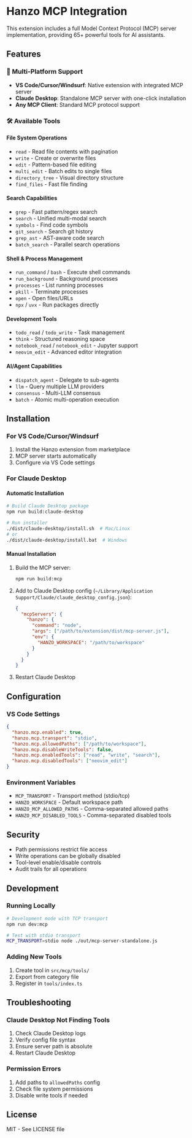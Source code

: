 # Hanzo MCP Integration

This extension includes a full Model Context Protocol (MCP) server implementation, providing 65+ powerful tools for AI assistants.

## Features

### 🚀 Multi-Platform Support
- **VS Code/Cursor/Windsurf**: Native extension with integrated MCP server
- **Claude Desktop**: Standalone MCP server with one-click installation
- **Any MCP Client**: Standard MCP protocol support

### 🛠️ Available Tools

#### File System Operations
- `read` - Read file contents with pagination
- `write` - Create or overwrite files
- `edit` - Pattern-based file editing
- `multi_edit` - Batch edits to single files
- `directory_tree` - Visual directory structure
- `find_files` - Fast file finding

#### Search Capabilities
- `grep` - Fast pattern/regex search
- `search` - Unified multi-modal search
- `symbols` - Find code symbols
- `git_search` - Search git history
- `grep_ast` - AST-aware code search
- `batch_search` - Parallel search operations

#### Shell & Process Management
- `run_command` / `bash` - Execute shell commands
- `run_background` - Background processes
- `processes` - List running processes
- `pkill` - Terminate processes
- `open` - Open files/URLs
- `npx` / `uvx` - Run packages directly

#### Development Tools
- `todo_read` / `todo_write` - Task management
- `think` - Structured reasoning space
- `notebook_read` / `notebook_edit` - Jupyter support
- `neovim_edit` - Advanced editor integration

#### AI/Agent Capabilities
- `dispatch_agent` - Delegate to sub-agents
- `llm` - Query multiple LLM providers
- `consensus` - Multi-LLM consensus
- `batch` - Atomic multi-operation execution

## Installation

### For VS Code/Cursor/Windsurf
1. Install the Hanzo extension from marketplace
2. MCP server starts automatically
3. Configure via VS Code settings

### For Claude Desktop

#### Automatic Installation
```bash
# Build Claude Desktop package
npm run build:claude-desktop

# Run installer
./dist/claude-desktop/install.sh  # Mac/Linux
# or
./dist/claude-desktop/install.bat  # Windows
```

#### Manual Installation
1. Build the MCP server:
   ```bash
   npm run build:mcp
   ```

2. Add to Claude Desktop config (`~/Library/Application Support/Claude/claude_desktop_config.json`):
   ```json
   {
     "mcpServers": {
       "hanzo": {
         "command": "node",
         "args": ["/path/to/extension/dist/mcp-server.js"],
         "env": {
           "HANZO_WORKSPACE": "/path/to/workspace"
         }
       }
     }
   }
   ```

3. Restart Claude Desktop

## Configuration

### VS Code Settings
```json
{
  "hanzo.mcp.enabled": true,
  "hanzo.mcp.transport": "stdio",
  "hanzo.mcp.allowedPaths": ["/path/to/workspace"],
  "hanzo.mcp.disableWriteTools": false,
  "hanzo.mcp.enabledTools": ["read", "write", "search"],
  "hanzo.mcp.disabledTools": ["neovim_edit"]
}
```

### Environment Variables
- `MCP_TRANSPORT` - Transport method (stdio/tcp)
- `HANZO_WORKSPACE` - Default workspace path
- `HANZO_MCP_ALLOWED_PATHS` - Comma-separated allowed paths
- `HANZO_MCP_DISABLED_TOOLS` - Comma-separated disabled tools

## Security

- Path permissions restrict file access
- Write operations can be globally disabled
- Tool-level enable/disable controls
- Audit trails for all operations

## Development

### Running Locally
```bash
# Development mode with TCP transport
npm run dev:mcp

# Test with stdio transport
MCP_TRANSPORT=stdio node ./out/mcp-server-standalone.js
```

### Adding New Tools
1. Create tool in `src/mcp/tools/`
2. Export from category file
3. Register in `tools/index.ts`

## Troubleshooting

### Claude Desktop Not Finding Tools
1. Check Claude Desktop logs
2. Verify config file syntax
3. Ensure server path is absolute
4. Restart Claude Desktop

### Permission Errors
1. Add paths to `allowedPaths` config
2. Check file system permissions
3. Disable write tools if needed

## License

MIT - See LICENSE file